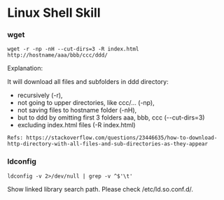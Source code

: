 # Linux Shell Skill

### wget
```
wget -r -np -nH --cut-dirs=3 -R index.html http://hostname/aaa/bbb/ccc/ddd/
```
Explanation:

It will download all files and subfolders in ddd directory:
* recursively (-r),
* not going to upper directories, like ccc/… (-np),
* not saving files to hostname folder (-nH),
* but to ddd by omitting first 3 folders aaa, bbb, ccc (--cut-dirs=3)
* excluding index.html files (-R index.html)

```
Refs: https://stackoverflow.com/questions/23446635/how-to-download-http-directory-with-all-files-and-sub-directories-as-they-appear
```

### ldconfig
```
ldconfig -v 2>/dev/null | grep -v ^$'\t'
```
Show linked library search path. 
Please check /etc/ld.so.conf.d/.
